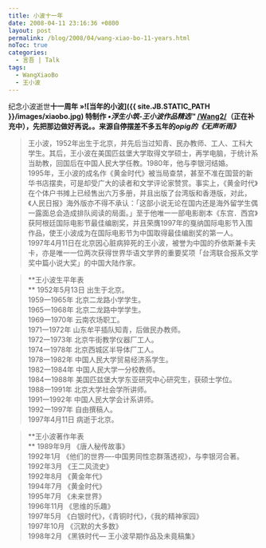 ```yaml
---
title: 小波十一年
date: 2008-04-11 23:16:36 +0800
layout: post
permalink: /blog/2008/04/wang-xiao-bo-11-years.html
noToc: true
categories:
  - 言吾 | Talk
tags:
  - WangXiaoBo
  - 王小波
---
```

纪念小波逝世**十一周年 **»<span class="right">![当年的小波]({{ site.JB.STATIC_PATH }}/images/xiaobo.jpg)</span> 特制作 ***•浮生小筑-王小波作品精选***™ [/Wang2/](http://chenjun.com/wang2/ "王小波作品精选")（正在补充中），先把那边做好再说。。来源自停摆差不多五年的**_opig的《无声听雨》_**

> 王小波，1952年出生于北京，并先后当过知青、民办教师、工人、工科大学生。其后，王小波在美国匹兹堡大学取得文学硕士，再学电脑，于统计系当助教，回国后在中国人民大学任教。1980年，他与李银河结婚。  
> 1995年，王小波的成名作《黄金时代》被当局查禁，甚至不准在国营的新华书店摆卖，可是却受广大的读者和文学评论家赞赏。事实上，《黄金时代》在个体户书摊上已经售出六万多册，并且出版了台湾版和香港版，对此，《人民日报》海外版亦不得不承认：「这部小说无论在国内还是海外留学生偶一露面总会造成排队阅读的局面。」至于他唯一一部电影剧本《东宫．西宫》获阿根廷国际电影节最佳编剧奖，并且荣膺1997年的戛纳国际电影节入围作品，使王小波成为在国际电影节为中国取得最佳编剧奖的第一人。  
> 1997年4月11日在北京因心脏病猝死的王小波，被誉为中国的乔依斯兼卡夫卡，亦是唯一一位两次获得世界华语文学界的重要奖项「台湾联合报系文学奖中篇小说大奖」的中国大陆作家。

<!--more-->

> **王小波生平年表  
> ** 1952年5月13日 出生于北京。  
> 1959一1965年 北京二龙路小学学生。  
> 1965一1968年 北京二龙路中学学生。  
> 1969一1970年 云南农场职工。  
> 1971一1972年 山东牟平插队知青，后做民办教师。  
> 1972一1973年 北京牛街教学仪器厂工人。  
> 1974一1978年 北京西城区半导体厂工人。  
> 1978一1982年 中国人民大学贸易经济系学生。  
> 1982一1984年 中国人民大学一分校教师。  
> 1984一1988年 美国匹兹堡大学东亚研究中心研究生，获硕士学位。  
> 1988一1991年 北京大学社会学所讲师。  
> 1991一1992年 中国人民大学会计系讲师。  
> 1992一1997年 自由撰稿人。  
> 1997年4月11日 病逝于北京。

> **王小波著作年表  
> ** 1989年9月 《唐人秘传故事》  
> 1992年1月 《他们的世界&#8212;-中国男同性恋群落透视》，与李银河合著。  
> 1992年3月 《王二风流史》  
> 1992年8月 《黄金年代》  
> 1994年7月 《黄金时代》  
> 1995年7月 《未来世界》  
> 1996年11月 《思维的乐趣》  
> 1997年5月 《白银时代》，《青铜时代》，《我的精神家园》  
> 1997年10月 《沉默的大多数》  
> 1998年2月 《黑铁时代&#8212; 王小波早期作品及未竟稿集》